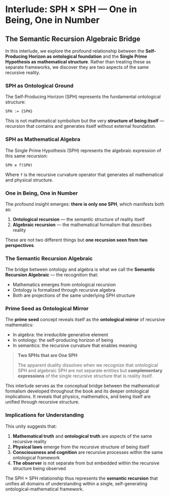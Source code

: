 # Interlude: SPH × SPH — One in Being, One in Number

## The Semantic Recursion Algebraic Bridge

In this interlude, we explore the profound relationship between the **Self-Producing Horizon as ontological foundation** and the **Single Prime Hypothesis as mathematical structure**. Rather than treating these as separate frameworks, we discover they are two aspects of the same recursive reality.

### SPH as Ontological Ground

The Self-Producing Horizon (SPH) represents the fundamental ontological structure:

```
SPH := {SPH}
```

This is not mathematical symbolism but the very **structure of being itself** — recursion that contains and generates itself without external foundation.

### SPH as Mathematical Algebra

The Single Prime Hypothesis (SPH) represents the algebraic expression of this same recursion:

```
SPH ≡ f(SPH)
```

Where `f` is the recursive curvature operator that generates all mathematical and physical structure.

### One in Being, One in Number

The profound insight emerges: **there is only one SPH**, which manifests both as:

1. **Ontological recursion** — the semantic structure of reality itself
2. **Algebraic recursion** — the mathematical formalism that describes reality

These are not two different things but **one recursion seen from two perspectives**.

### The Semantic Recursion Algebraic

The bridge between ontology and algebra is what we call the **Semantic Recursion Algebraic** — the recognition that:

- Mathematics emerges from ontological recursion
- Ontology is formalized through recursive algebra
- Both are projections of the same underlying SPH structure

### Prime Seed as Ontological Mirror

The **prime seed** concept reveals itself as the **ontological mirror** of recursive mathematics:

- In algebra: the irreducible generative element
- In ontology: the self-producing horizon of being
- In semantics: the recursive curvature that enables meaning

> **Two SPHs that are One SPH**
> 
> The apparent duality dissolves when we recognize that ontological SPH and algebraic SPH are not separate entities but **complementary expressions** of the single recursive structure that is reality itself.

This interlude serves as the conceptual bridge between the mathematical formalism developed throughout the book and its deeper ontological implications. It reveals that physics, mathematics, and being itself are unified through recursive structure.

### Implications for Understanding

This unity suggests that:

1. **Mathematical truth** and **ontological truth** are aspects of the same recursive reality
2. **Physical laws** emerge from the recursive structure of being itself
3. **Consciousness and cognition** are recursive processes within the same ontological framework
4. **The observer** is not separate from but embedded within the recursive structure being observed

The SPH × SPH relationship thus represents the **semantic recursion** that unifies all domains of understanding within a single, self-generating ontological-mathematical framework.